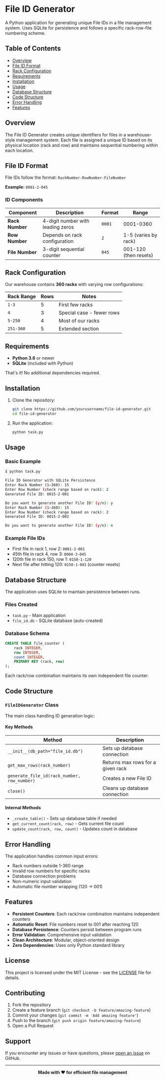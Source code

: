 # File ID Generator 

A Python application for generating unique File IDs in a file management system. Uses SQLite for persistence and follows a specific rack-row-file numbering scheme.

## Table of Contents

- [Overview](#overview)
- [File ID Format](#file-id-format)
- [Rack Configuration](#rack-configuration)
- [Requirements](#requirements)
- [Installation](#installation)
- [Usage](#usage)
- [Database Structure](#database-structure)
- [Code Structure](#code-structure)
- [Error Handling](#error-handling)
- [Features](#features)

## Overview

The File ID Generator creates unique identifiers for files in a warehouse-style management system. Each file is assigned a unique ID based on its physical location (rack and row) and maintains sequential numbering within each location.

## File ID Format

File IDs follow the format: `RackNumber-RowNumber-FileNumber`

**Example:** `0001-2-045`

### ID Components

| Component | Description | Format | Range |
|-----------|-------------|---------|--------|
| **Rack Number** | 4-digit number with leading zeros | `0001` | 0001-0360 |
| **Row Number** | Depends on rack configuration | `2` | 1-5 (varies by rack) |
| **File Number** | 3-digit sequential counter | `045` | 001-120 (then resets) |

## Rack Configuration

Our warehouse contains **360 racks** with varying row configurations:

| Rack Range | Rows | Notes |
|------------|------|-------|
| `1-3` | 5 | First few racks |
| `4` | 3 | Special case - fewer rows |
| `5-250` | 4 | Most of our racks |
| `251-360` | 5 | Extended section |

## Requirements

- **Python 3.6** or newer
- **SQLite** (included with Python)

That's it! No additional dependencies required.

## Installation

1. Clone the repository:
   ```bash
   git clone https://github.com/yourusername/file-id-generator.git
   cd file-id-generator
   ```

2. Run the application:
   ```bash
   python task.py
   ```

## Usage

### Basic Example

```bash
$ python task.py

File ID Generator with SQLite Persistence
Enter Rack Number (1–360): 15
Enter Row Number (check range based on rack): 2
Generated File ID: 0015-2-001

Do you want to generate another File ID? (y/n): y
Enter Rack Number (1–360): 15
Enter Row Number (check range based on rack): 2
Generated File ID: 0015-2-002

Do you want to generate another File ID? (y/n): n
```

### Example File IDs

- First file in rack 1, row 2: `0001-2-001`
- 45th file in rack 4, row 3: `0004-3-045`
- 120th file in rack 150, row 1: `0150-1-120`
- Next file after hitting 120: `0150-1-001` (counter resets)

## Database Structure

The application uses SQLite to maintain persistence between runs.

### Files Created
- `task.py` - Main application
- `file_id.db` - SQLite database (auto-created)

### Database Schema

```sql
CREATE TABLE file_counter (
    rack INTEGER,
    row INTEGER,
    count INTEGER,
    PRIMARY KEY (rack, row)
);
```

Each rack/row combination maintains its own independent file counter.

## Code Structure

### `FileIDGenerator` Class

The main class handling ID generation logic:

#### Key Methods

| Method | Description |
|--------|-------------|
| `__init__(db_path="file_id.db")` | Sets up database connection |
| `get_max_rows(rack_number)` | Returns max rows for a given rack |
| `generate_file_id(rack_number, row_number)` | Creates a new File ID |
| `close()` | Cleans up database connection |

#### Internal Methods

- `_create_table()` - Sets up database table if needed
- `get_current_count(rack, row)` - Gets current file count
- `update_count(rack, row, count)` - Updates count in database

## Error Handling

The application handles common input errors:

- Rack numbers outside 1-360 range
- Invalid row numbers for specific racks
- Database connection problems
- Non-numeric input validation
- Automatic file number wrapping (120 → 001)

## Features

- **Persistent Counters**: Each rack/row combination maintains independent counters
- **Automatic Reset**: File numbers reset to 001 after reaching 120
- **Database Persistence**: Counters persist between program runs
- **Error Validation**: Comprehensive input validation
- **Clean Architecture**: Modular, object-oriented design
- **Zero Dependencies**: Uses only Python standard library

## License

This project is licensed under the MIT License - see the [LICENSE](LICENSE) file for details.

## Contributing

1. Fork the repository
2. Create a feature branch (`git checkout -b feature/amazing-feature`)
3. Commit your changes (`git commit -m 'Add amazing feature'`)
4. Push to the branch (`git push origin feature/amazing-feature`)
5. Open a Pull Request

## Support

If you encounter any issues or have questions, please [open an issue](https://github.com/Jenytiwari01/FileIDgeneration/issues) on GitHub.

---

<div align="center">
  <strong>Made with ❤️ for efficient file management</strong>
</div>
